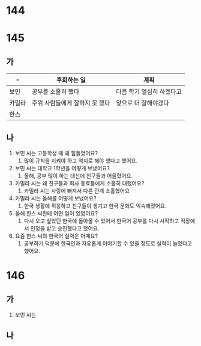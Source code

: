 # 144
# 145
## 가
| -   | 후회하는 일            | 계획             |
| --- | ----------------- | -------------- |
| 보민  | 공부를 소홀히 했다        | 다음 학기 열심히 하겠다고 |
| 카밀라 | 주위 사람들에게 잘하지 못 했다 | 앞으로 더 잘해야겠다    |
| 한스  |                   |                |
## 나
1. 보민 씨는 고등학생 때 왜 힘들었어요?
	1. 많이 규칙을 지켜야 하고 억지로 해야 했다고 했어요.
2. 보민 씨는 대학교 1학년을 어떻게 보냈어요? 
	1. 올해, 공부 많이 하는 대신에 친구들과 어울렸어요.
3. 카밀라 씨는 왜 친구들과 회사 동료들에게 소홀히 대했어요? 
	1. 카밀라 씨는 사랑에 빠져서 다른 관계 소홀했어요
4. 카밀라 씨는 올해를 어떻게 보냈어요? 
	1. 한국 생활에 적응하고 친구들이 생기고 한국 문화도 익속해졌어요.
5. 올해 한스 씨한테 어떤 일이 있었어요? 
	1. 다시 오고 싶었던 한국에 돌아올 수 있어서 한국어 공부를 다시 시작하고 직장에서 인정을 받고 승진했다고 했어요.
6. 요즘 한스 씨의 한국어 실력은 어때요? 
	1. 공부하기 덕분에 한국인과 자유롭게 이야기할 수 있을 정도로 실력이 늘었다고 했어요.
# 146
## 가
1. 보민 씨는 
## 나